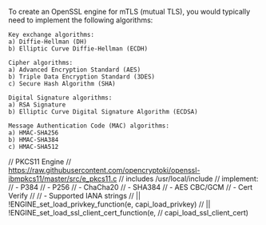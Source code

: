 To create an OpenSSL engine for mTLS (mutual TLS), you would typically need to implement the following algorithms:

    Key exchange algorithms:
    a) Diffie-Hellman (DH)
    b) Elliptic Curve Diffie-Hellman (ECDH)

    Cipher algorithms:
    a) Advanced Encryption Standard (AES)
    b) Triple Data Encryption Standard (3DES)
    c) Secure Hash Algorithm (SHA)

    Digital Signature algorithms:
    a) RSA Signature
    b) Elliptic Curve Digital Signature Algorithm (ECDSA)

    Message Authentication Code (MAC) algorithms:
    a) HMAC-SHA256
    b) HMAC-SHA384
    c) HMAC-SHA512



// PKCS11 Engine
// https://raw.githubusercontent.com/opencryptoki/openssl-ibmpkcs11/master/src/e_pkcs11.c
// includes /usr/local/include
// implement: 
// - P384
// - P256
// - ChaCha20
// - SHA384
// - AES CBC/GCM
// - Cert Verify
// // - Supported IANA strings
//         || !ENGINE_set_load_privkey_function(e, capi_load_privkey)
//         || !ENGINE_set_load_ssl_client_cert_function(e,
//                                                      capi_load_ssl_client_cert)
